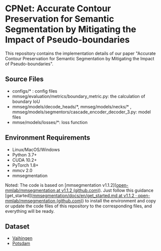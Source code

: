 # CPNet: Accurate Contour Preservation for Semantic Segmentation by Mitigating the Impact of Pseudo-boundaries

This repository contains the implementation details of our paper "Accurate Contour Preservation for Semantic Segmentation by Mitigating the Impact of Pseudo-boundaries".

## Source Files

- configs/* : config files
- mmseg/evaluation/metrics/boundary_metric.py: the calculation of boundary IoU
- mmseg/models/decode_heads/\*, mmseg/models/necks/\* , mmseg/models/segmentors/cascade_encoder_decoder_3.py: model files
- mmse/models/losses/*: loss function

## Environment Requirements

- Linux/MacOS/Windows
- Python 3.7+
- CUDA 10.2+
- PyTorch 1.8+
- mmcv 2.0
- mmsegmentation 

Noted: The code is based on [mmsegmentation v1.1.2]([open-mmlab/mmsegmentation at v1.1.2 (github.com)](https://github.com/open-mmlab/mmsegmentation/tree/v1.1.2)). Just follow this guidance [get_started]([mmsegmentation/docs/en/get_started.md at v1.1.2 · open-mmlab/mmsegmentation (github.com)](https://github.com/open-mmlab/mmsegmentation/blob/v1.1.2/docs/en/get_started.md#installation)) to install the environment and copy or update the code files of this repository to the corresponding files, and everything will be ready.

## Dataset

- [Vaihingen](https://www.isprs.org/education/benchmarks/UrbanSemLab/2d-sem-label-vaihingen.aspx)
- [Potsdam](https://www.isprs.org/education/benchmarks/UrbanSemLab/2d-sem-label-potsdam.aspx)

